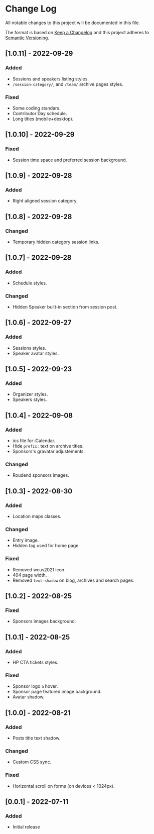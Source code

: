 # Change Log
All notable changes to this project will be documented in this file.

The format is based on [Keep a Changelog](http://keepachangelog.com/)
and this project adheres to [Semantic Versioning](http://semver.org/).

## [1.0.11] - 2022-09-29
### Added
 - Sessions and speakers listing styles.
 - `/session-category/`, and `/team/` archive pages styles.

### Fixed
 - Some coding standars.
 - Contributor Day schedule.
 - Long titles (mobile+desktop).

## [1.0.10] - 2022-09-29
### Fixed
 - Session time space and preferred session background.

## [1.0.9] - 2022-09-28
### Added
 - Right aligned session category.

## [1.0.8] - 2022-09-28
### Changed
 - Temporary hidden category session links.

## [1.0.7] - 2022-09-28
### Added
 - Schedule styles.

### Changed
 - Hidden Speaker built-in section from session post.

## [1.0.6] - 2022-09-27
### Added
 - Sessions styles.
 - Speaker avatar styles.

## [1.0.5] - 2022-09-23
### Added
 - Organizer styles.
 - Speakers styles.

## [1.0.4] - 2022-09-08
### Added
 - ics file for iCalendar.
 - Hide `prefix:` text on archive titles.
 - Sponsors's gravatar adjustements. 

### Changed
 - Roudend sponsors images.

## [1.0.3] - 2022-08-30
### Added
 - Location maps classes.

### Changed
 - Entry image.
 - Hidden tag used for home page.
 
### Fixed
 - Removed wcus2021 icon.
 - 404 page width.
 - Removed `text-shadow` on blog, archives and search pages.

## [1.0.2] - 2022-08-25
### Fixed
 - Sponsors images background.
 
## [1.0.1] - 2022-08-25
### Added
 - HP CTA tickets styles. 

### Fixed
 - Sponsor logo `a` hover.
 - Sponsor page featured image background.
 - Avatar shadow. 

## [1.0.0] - 2022-08-21
### Added
 - Posts title text shadow.

### Changed
 - Custom CSS sync.

### Fixed 
 - Horizontal scroll on forms (on devices < 1024px).

## [0.0.1] - 2022-07-11
### Added
 - Initial release
